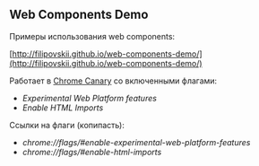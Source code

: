 ## Web Components Demo

Примеры использования web components:

[http://filipovskii.github.io/web-components-demo/](http://filipovskii.github.io/web-components-demo/)


Работает в [Chrome Canary](https://www.google.com/intl/en/chrome/browser/canary.html) со включенными флагами:

* *Experimental Web Platform features*
* *Enable HTML Imports*

Ссылки на флаги (копипасть):

* *chrome://flags/#enable-experimental-web-platform-features*
* *chrome://flags/#enable-html-imports*
